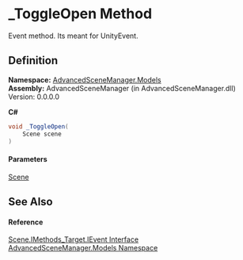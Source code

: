 # \_ToggleOpen Method

Event method. Its meant for UnityEvent.

## Definition

**Namespace:** [AdvancedSceneManager.Models](N_AdvancedSceneManager_Models.md)\
**Assembly:** AdvancedSceneManager (in AdvancedSceneManager.dll) Version: 0.0.0.0

**C#**

```c#
void _ToggleOpen(
	Scene scene
)
```

#### Parameters

&#x20; [Scene](T_AdvancedSceneManager_Models_Scene.md)&#x20;

## See Also

#### Reference

[Scene.IMethods\_Target.IEvent Interface](T_AdvancedSceneManager_Models_Scene_IMethods_Target_IEvent.md)\
[AdvancedSceneManager.Models Namespace](N_AdvancedSceneManager_Models.md)
